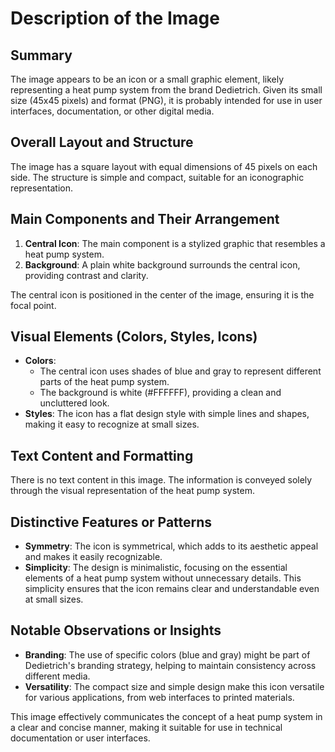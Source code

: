 # Description of the Image

## Summary
The image appears to be an icon or a small graphic element, likely representing a heat pump system from the brand Dedietrich. Given its small size (45x45 pixels) and format (PNG), it is probably intended for use in user interfaces, documentation, or other digital media.

## Overall Layout and Structure
The image has a square layout with equal dimensions of 45 pixels on each side. The structure is simple and compact, suitable for an iconographic representation.

## Main Components and Their Arrangement
1. **Central Icon**: The main component is a stylized graphic that resembles a heat pump system.
2. **Background**: A plain white background surrounds the central icon, providing contrast and clarity.

The central icon is positioned in the center of the image, ensuring it is the focal point.

## Visual Elements (Colors, Styles, Icons)
- **Colors**:
  - The central icon uses shades of blue and gray to represent different parts of the heat pump system.
  - The background is white (#FFFFFF), providing a clean and uncluttered look.
- **Styles**: The icon has a flat design style with simple lines and shapes, making it easy to recognize at small sizes.

## Text Content and Formatting
There is no text content in this image. The information is conveyed solely through the visual representation of the heat pump system.

## Distinctive Features or Patterns
- **Symmetry**: The icon is symmetrical, which adds to its aesthetic appeal and makes it easily recognizable.
- **Simplicity**: The design is minimalistic, focusing on the essential elements of a heat pump system without unnecessary details. This simplicity ensures that the icon remains clear and understandable even at small sizes.

## Notable Observations or Insights
- **Branding**: The use of specific colors (blue and gray) might be part of Dedietrich's branding strategy, helping to maintain consistency across different media.
- **Versatility**: The compact size and simple design make this icon versatile for various applications, from web interfaces to printed materials.

This image effectively communicates the concept of a heat pump system in a clear and concise manner, making it suitable for use in technical documentation or user interfaces.
